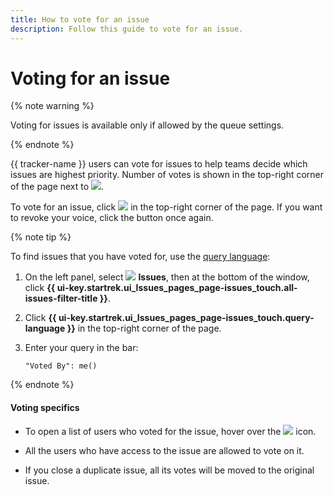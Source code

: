 ```yaml
---
title: How to vote for an issue
description: Follow this guide to vote for an issue.
---
```


# Voting for an issue

{% note warning %}

Voting for issues is available only if allowed by the queue settings.

{% endnote %}

{{ tracker-name }} users can vote for issues to help teams decide which issues are highest priority. Number of votes is shown in the top-right corner of the page next to ![](../../_assets/tracker/svg/vote.svg).

To vote for an issue, click ![](../../_assets/tracker/svg/vote.svg) in the top-right corner of the page. If you want to revoke your voice, click the button once again.

{% note tip %}

To find issues that you have voted for, use the [query language](query-filter.md):

1. On the left panel, select ![](../../_assets/tracker/svg/tasks.svg) **Issues**, then at the bottom of the window, click **{{ ui-key.startrek.ui_Issues_pages_page-issues_touch.all-issues-filter-title }}**.

1. Click **{{ ui-key.startrek.ui_Issues_pages_page-issues_touch.query-language }}** in the top-right corner of the page.

1. Enter your query in the bar:

   ```
   "Voted By": me()
   ```

{% endnote %}

#### Voting specifics

* To open a list of users who voted for the issue, hover over the ![](../../_assets/tracker/svg/vote.svg) icon.

* All the users who have access to the issue are allowed to vote on it.

* If you close a duplicate issue, all its votes will be moved to the original issue.
